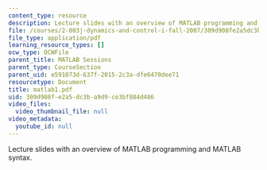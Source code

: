 ```yaml
---
content_type: resource
description: Lecture slides with an overview of MATLAB programming and MATLAB syntax.
file: /courses/2-003j-dynamics-and-control-i-fall-2007/309d908fe2a5dc3ba9d9ce3bf884d486_matlab1.pdf
file_type: application/pdf
learning_resource_types: []
ocw_type: OCWFile
parent_title: MATLAB Sessions
parent_type: CourseSection
parent_uid: e591073d-637f-2015-2c3a-dfe6470dee71
resourcetype: Document
title: matlab1.pdf
uid: 309d908f-e2a5-dc3b-a9d9-ce3bf884d486
video_files:
  video_thumbnail_file: null
video_metadata:
  youtube_id: null
---
```

Lecture slides with an overview of MATLAB programming and MATLAB syntax.

